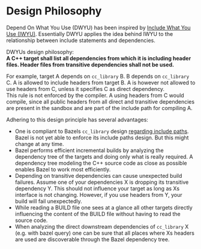 # Design Philosophy

Depend On What You Use (DWYU) has been inspired by [Include What You Use (IWYU)](https://github.com/include-what-you-use/include-what-you-use).
Essentially DWYU applies the idea behind IWYU to the relationship between include statements and dependencies.

DWYUs design philosophy:<br/>
**A C++ target shall list all dependencies from which it is including header files.
Header files from transitive dependencies shall not be used.**

For example, target A depends on `cc_library` B. B depends on `cc_library` C.
A is allowed to include headers from target B.
A is however not allowed to use headers from C, unless it specifies C as direct dependency.<br/>
This rule is not enforced by the compiler.
A using headers from C would compile, since all public headers from all direct and transitive dependencies are present
in the sandbox and are part of the include path for compiling A.

Adhering to this design principle has several advantages:

- One is compliant to Bazels `cc_library` design [regarding include paths](https://bazel.build/reference/be/c-cpp#hdrs).
  Bazel is not yet able to enforce its include paths design.
  But this might change at any time.
- Bazel performs efficient incremental builds by analyzing the dependency tree of the targets and doing only what is really required.
  A dependency tree modeling the C++ source code as close as possible enables Bazel to work most efficiently.
- Depending on transitive dependencies can cause unexpected build failures.
  Assume one of your dependencies X is dropping its transitive dependency Y.
  This should not influence your target as long as Xs interface is not changing.
  However, if you use headers from Y, your build will fail unexpectedly.
- While reading a BUILD file one sees at a glance all other targets directly influencing the content of the BUILD file
  without having to read the source code.
- When analyzing the direct downstream dependencies of `cc_library` X (e.g. with bazel query) one can be sure that all
  places where Xs headers are used are discoverable through the Bazel dependency tree.
